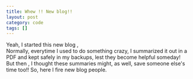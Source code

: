 ```yaml
---
title: Whew !! New blog!!
layout: post
category: code
tags: []
---
```


Yeah, I started this new blog ,\
Normally, everytime I used to do something crazy, I summarized it out in
a PDF and kept safely in my backups, lest they become helpful someday!\
But then , I thought these summaries might, as well, save someone else's
time too!! So, here I fire new blog people.

